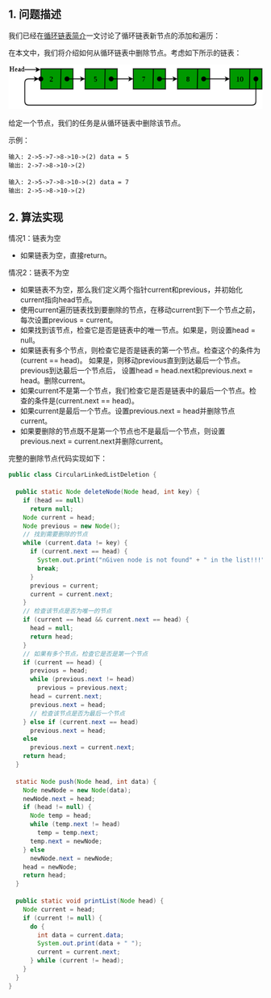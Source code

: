## 1. 问题描述

我们已经在[循环链表简介](CircularLinkedList_Introduction.md)一文讨论了循环链表新节点的添加和遍历：

在本文中，我们将介绍如何从循环链表中删除节点。考虑如下所示的链表：

<img src="../assets/CircularLinkedList_Introduction-1.png">

给定一个节点，我们的任务是从循环链表中删除该节点。

示例：

```
输入: 2->5->7->8->10->(2) data = 5
输出: 2->7->8->10->(2)

输入: 2->5->7->8->10->(2) data = 7
输出: 2->5->8->10->(2)
```

## 2. 算法实现

情况1：链表为空

+ 如果链表为空，直接return。

情况2：链表不为空

+ 如果链表不为空，那么我们定义两个指针current和previous，并初始化current指向head节点。
+ 使用current遍历链表找到要删除的节点，在移动current到下一个节点之前，每次设置previous = current。
+ 如果找到该节点，检查它是否是链表中的唯一节点。如果是，则设置head = null。
+ 如果链表有多个节点，则检查它是否是链表的第一个节点。检查这个的条件为(current == head)。
  如果是，则移动previous直到到达最后一个节点。previous到达最后一个节点后，
  设置head = head.next和previous.next = head。删除current。
+ 如果current不是第一个节点，我们检查它是否是链表中的最后一个节点。检查的条件是(current.next == head)。
+ 如果current是最后一个节点。设置previous.next = head并删除节点current。
+ 如果要删除的节点既不是第一个节点也不是最后一个节点，则设置previous.next = current.next并删除current。

完整的删除节点代码实现如下：

```java
public class CircularLinkedListDeletion {

  public static Node deleteNode(Node head, int key) {
    if (head == null)
      return null;
    Node current = head;
    Node previous = new Node();
    // 找到需要删除的节点
    while (current.data != key) {
      if (current.next == head) {
        System.out.print("nGiven node is not found" + " in the list!!!");
        break;
      }
      previous = current;
      current = current.next;
    }
    // 检查该节点是否为唯一的节点
    if (current == head && current.next == head) {
      head = null;
      return head;
    }
    // 如果有多个节点，检查它是否是第一个节点
    if (current == head) {
      previous = head;
      while (previous.next != head)
        previous = previous.next;
      head = current.next;
      previous.next = head;
      // 检查该节点是否为最后一个节点
    } else if (current.next == head)
      previous.next = head;
    else
      previous.next = current.next;
    return head;
  }

  static Node push(Node head, int data) {
    Node newNode = new Node(data);
    newNode.next = head;
    if (head != null) {
      Node temp = head;
      while (temp.next != head)
        temp = temp.next;
      temp.next = newNode;
    } else
      newNode.next = newNode;
    head = newNode;
    return head;
  }

  public static void printList(Node head) {
    Node current = head;
    if (current != null) {
      do {
        int data = current.data;
        System.out.print(data + " ");
        current = current.next;
      } while (current != head);
    }
  }
}
```